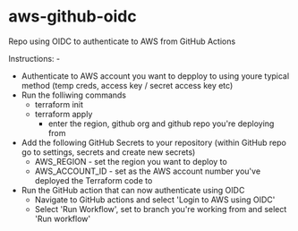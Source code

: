 # aws-github-oidc
Repo using OIDC to authenticate to AWS from GitHub Actions

Instructions: -
  - Authenticate to AWS account you want to depploy to using youre typical method (temp creds, access key / secret access key etc)
  - Run the folliwing commands
    - terraform init
    - terraform apply
      - enter the region, github org and github repo you're deploying from
  - Add the following GitHub Secrets to your repository (within GitHub repo go to settings, secrets and create new secrets)
    - AWS_REGION - set the region you want to deploy to
    - AWS_ACCOUNT_ID - set as the AWS account number you've deployed the Terraform code to
  - Run the GitHub action that can now authenticate using OIDC
    - Navigate to GitHub actions and select 'Login to AWS using OIDC'
    - Select 'Run Workflow', set to branch you're working from and select 'Run workflow'